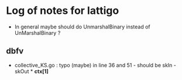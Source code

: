 # Log of notes for lattigo
- In general maybe should do UnmarshalBinary instead of UnMarshalBinary ? 
## dbfv 
- collective_KS.go : typo (maybe) in line 36 and 51 - should be skIn - skOut * **ctx[1]**
